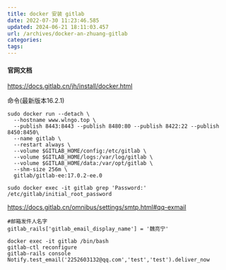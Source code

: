 ```yaml
---
title: docker 安装 gitlab
date: 2022-07-30 11:23:46.585
updated: 2024-06-21 18:11:03.457
url: /archives/docker-an-zhuang-gitlab
categories: 
tags: 
---
```


#### 官网文档
https://docs.gitlab.cn/jh/install/docker.html

命令(最新版本16.2.1)
```
sudo docker run --detach \
  --hostname www.wlngo.top \
  --publish 8443:8443 --publish 8480:80 --publish 8422:22 --publish 8450:8450\
  --name gitlab \
  --restart always \
  --volume $GITLAB_HOME/config:/etc/gitlab \
  --volume $GITLAB_HOME/logs:/var/log/gitlab \
  --volume $GITLAB_HOME/data:/var/opt/gitlab \
  --shm-size 256m \
  gitlab/gitlab-ee:17.0.2-ee.0
```
```
sudo docker exec -it gitlab grep 'Password:' /etc/gitlab/initial_root_password
```

https://docs.gitlab.cn/omnibus/settings/smtp.html#qq-exmail

```
#邮箱发件人名字
gitlab_rails['gitlab_email_display_name'] = '魏亮宁'
```
```
docker exec -it gitlab /bin/bash
gitlab-ctl reconfigure
gitlab-rails console
Notify.test_email('2252603132@qq.com','test','test').deliver_now
```
